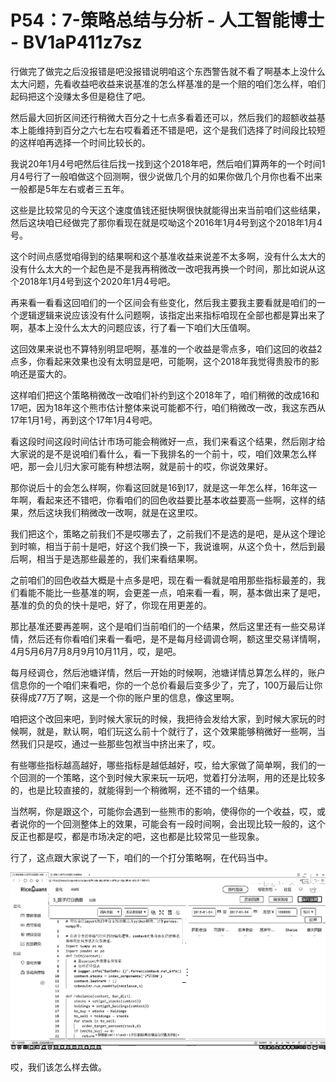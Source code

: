 # P54：7-策略总结与分析 - 人工智能博士 - BV1aP411z7sz

行做完了做完之后没报错是吧没报错说明咱这个东西警告就不看了啊基本上没什么太大问题，先看收益吧收益来说基准的怎么样基准的是一个赔的咱们怎么样，咱们起码把这个没赚太多但是稳住了吧。

然后最大回折区间还行稍微大百分之十七点多看着还可以，然后我们的超额收益基本上能维持到百分之六七左右哎看着还不错是吧，这个是我们选择了时间段比较短的这样咱再选择一个时间比较长的。

我说20年1月4号吧然后往后找一找到这个2018年吧，然后咱们算两年的一个时间1月4号行了一般咱做这个回测啊，很少说做几个月的如果你做几个月你也看不出来一般都是5年左右或者三五年。

这些是比较常见的今天这个速度值钱还挺快啊很快就能得出来当前咱们这些结果，然后这块咱已经做完了那你看现在就是哎呦这个2016年1月4号到这个2018年1月4号。

这个时间点感觉咱得到的结果啊和这个基准收益来说差不太多啊，没有什么太大的没有什么太大的一个起色是不是我再稍微改一改吧我再换一个时间，那比如说从这个2018年1月4号到这个2020年1月4号吧。

再来看一看看这回咱们的一个区间会有些变化，然后我主要我主要看就是咱们的一个逻辑逻辑来说应该没有什么问题啊，该指定出来指标咱现在全部也都是算出来了啊，基本上没什么太大的问题应该，行了看一下咱们大压值啊。

这回效果来说也不算特别明显吧啊，基准的一个收益是零点多，咱们这回的收益2点多，你看起来效果也没有太明显是吧，可能啊，这个2018年我觉得贵股市的影响还是蛮大的。

这样咱们把这个策略稍微改一改咱们补约到这个2018年了，咱们稍微的改成16和17吧，因为18年这个熊市估计整体来说可能都不行，咱们稍微改一改，我这东西从17年1月1号，再到这个17年1月4号吧。

看这段时间这段时间估计市场可能会稍微好一点，我们来看这个结果，然后刚才给大家说的是不是说咱们看什么，看一下我排名的一个前十，哎，咱们效果怎么样吧，那一会儿归大家可能有种想法啊，就是前十的哎，你说效果好。

那你说后十的会怎么样啊，你看这回就是16到17，就是这一年怎么样，16年这一年啊，看起来还不错吧，你看咱们的回色收益要比基本收益要高一些啊，这样的结果，然后这块我们稍微改一改啊，就是在这里哎。

我们把这个，策略之前我们不是哎哪去了，之前我们不是选的是吧，是从这个理论到时嘛，相当于前十是吧，好这个我们换一下，我说谁啊，从这个负十，然后到最后啊，相当于是选那些最差的，我们来看结果啊。

之前咱们的回色收益大概是十点多是吧，现在看一看就是咱用那些指标最差的，我们看能不能比一些基准的啊，会更差一点，咱来看一看，啊，基本做出来了是吧，基准的负的负的快十是吧，好了，你现在用更差的。

那比基准还要再差啊，这个是咱们当前咱们的一个结果，然后这里还有一些交易详情，然后还有你看咱们来看一看吧，是不是每月经调调仓啊，额这里交易详情啊，4月5月6月7月8月9月10月11月，哎，是吧。

每月经调仓，然后池塘详情，然后一开始的时候啊，池塘详情总算怎么样的，账户信息你的一个咱们来看吧，你的一个总价看最后变多少了，完了，100万最后让你获得成77万了啊，这是一个你的账户里的信息，像这里啊。

咱把这个改回来吧，到时候大家玩的时候，我把待会发给大家，到时候大家玩的时候啊，就是，默认啊，咱们玩这么前十个就行了，这个效果能够稍微好一些啊，当然我们只是哎，通过一些那些包袱当中挤出来了，哎。

有些哪些指标越高越好，哪些指标是越低越好，哎，给大家做了简单啊，我们的一个回测的一个策略，这个到时候大家来玩一玩吧，觉着打分法啊，用的还是比较多的，也是比较直接的，就能得到一个稍微啊，还不错的一个结果。

当然啊，你是跟这个，可能你会遇到一些熊市的影响，使得你的一个收益，哎，或者说你的一个回测整体上的效果，可能会有一段时间啊，会出现比较一般的，这个反正也都是哎，都是市场决定的吧，这也都是比较常见一些现象。

行了，这点跟大家说了一下，咱们的一个打分策略啊，在代码当中。

![](img/dfda718504d55fde0ca8c8e248837681_1.png)

哎，我们该怎么样去做。